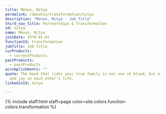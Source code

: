```yaml
---
title: Menon, Nitya
permalink: /aboutus/transformation/nitya
description: "Menon, Nitya - Job Title"
third_nav_title: Partnerships & Transformation
id: nitya
name: Menon, Nitya
joinDate: 1970-01-01
functionId: transformation
jobTitle: Job Title
curProducts:
  - currentProducts
pastProducts:
  - pastProducts
accomplishments: ""
quote: The bond that links your true family is not one of blood, but of respect
  and joy in each other’s life.
linkedinId: nitya

---
```


{% include staff.html staff=page color=site.colors.function-colors.transformation %}
